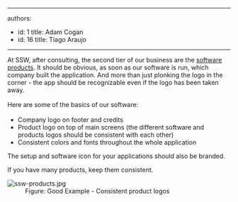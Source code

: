 

---
authors:
  - id: 1
    title: Adam Cogan
  - id: 16
    title: Tiago Araujo
---




<span class='intro'> <p>At SSW, after consulting, the second tier of our business are the&#160;<a href="https&#58;//www.ssw.com.au/ssw/Products/ProdCategoryList.aspx">software products</a>. It should be obvious, as soon as our software is run, which company built the application. And more than just plonking the logo in the corner - the app should be recognizable even if the logo has been taken away.​​​</p> </span>

<p>​<span style="line-height&#58;1.6;">Here are some of the basics of our software&#58;</span></p><ul><li>Company logo on footer and credits</li><li>Product logo on top of main screens (the different software and products logos should be consistent with each other)</li><li>Consistent colors and fonts throughout the whole application</li></ul><p>​The setup and software icon for your applications should also be branded.​<br></p><p>If you have many products, keep them consistent.​​</p><dl class="goodImage"><dt><img src="/PublishingImages/ssw-products.jpg" alt="ssw-products.jpg" /></dt><dd>Figure&#58; Good Example - Consistent product logos</dd></dl>
​


